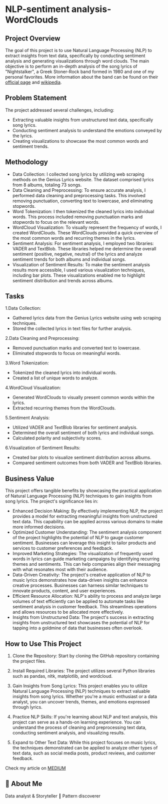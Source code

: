 
# NLP-sentiment analysis-WordClouds

## Project Overview

The goal of this project is to use Natural Language Processing (NLP) to extract insights from text data, specifically by conducting sentiment analysis and generating visualizations through word clouds. The main objective is to perform an in-depth analysis of the song lyrics of "Nightstalker", a Greek Stoner-Rock band formed in 1980 and one of my personal favorites. More information about the band can be found on their [official page](https://nightstalkerband.com/) and [wikipedia](https://en.wikipedia.org/wiki/Night_Stalker).

## Problem Statement
The project addressed several challenges, including:

* Extracting valuable insights from unstructured text data, specifically song lyrics.
* Conducting sentiment analysis to understand the emotions conveyed by the lyrics.
* Creating visualizations to showcase the most common words and sentiment trends.

## Methodology

* Data Collection: I collected song lyrics by utilizing web scraping methods on the Genius Lyrics website. The dataset comprised lyrics from 8 albums, totaling 73 songs.
* Data Cleaning and Preprocessing: To ensure accurate analysis, I performed data cleaning and preprocessing tasks. This involved removing punctuation, converting text to lowercase, and eliminating stopwords.
* Word Tokenization: I then tokenized the cleaned lyrics into individual words. This process included removing punctuation marks and stopwords to focus on the relevant words.
* WordCloud Visualization: To visually represent the frequency of words, I created WordClouds. These WordClouds provided a quick overview of the most common words and recurring themes in the lyrics.
* Sentiment Analysis: For sentiment analysis, I employed two libraries: VADER and TextBlob. These libraries helped me determine the overall sentiment (positive, negative, neutral) of the lyrics and analyze sentiment trends for both albums and individual songs.
* Visualization of Sentiment Results: To make the sentiment analysis results more accessible, I used various visualization techniques, including bar plots. These visualizations enabled me to highlight sentiment distribution and trends across albums.

## Tasks

1.Data Collection:
* Gathered lyrics data from the Genius Lyrics website using web scraping techniques.
* Stored the collected lyrics in text files for further analysis.
  
2.Data Cleaning and Preprocessing:
* Removed punctuation marks and converted text to lowercase.
* Eliminated stopwords to focus on meaningful words.
  
3.Word Tokenization:
* Tokenized the cleaned lyrics into individual words.
* Created a list of unique words to analyze.
  
4.WordCloud Visualization:
* Generated WordClouds to visually present common words within the lyrics.
* Extracted recurring themes from the WordClouds.
  
5.Sentiment Analysis:
* Utilized VADER and TextBlob libraries for sentiment analysis.
* Determined the overall sentiment of both lyrics and individual songs.
* Calculated polarity and subjectivity scores.
  
6.Visualization of Sentiment Results:
* Created bar plots to visualize sentiment distribution across albums.
* Compared sentiment outcomes from both VADER and TextBlob libraries.

## Business Value

This project offers tangible benefits by showcasing the practical application of Natural Language Processing (NLP) techniques to gain insights from song lyrics. The project's significance lies in:

* Enhanced Decision Making: By effectively implementing NLP, the project provides a model for extracting meaningful insights from unstructured text data. This capability can be applied across various domains to make more informed decisions.
* Optimized Customer Understanding: The sentiment analysis component of the project highlights the potential of NLP to gauge customer sentiment. Businesses can leverage this insight to tailor products and services to customer preferences and feedback.
* Improved Marketing Strategies: The visualization of frequently used words in lyrics can guide marketing campaigns by identifying recurring themes and sentiments. This can help companies align their messaging with what resonates most with their audience.
* Data-Driven Creativity: The project's creative application of NLP to music lyrics demonstrates how data-driven insights can enhance creative processes. Businesses can harness similar techniques to innovate products, content, and user experiences.
* Efficient Resource Allocation: NLP's ability to process and analyze large volumes of text efficiently can be applied to automate tasks like sentiment analysis in customer feedback. This streamlines operations and allows resources to be allocated more effectively.
* Insights from Unstructured Data: The project's success in extracting insights from unstructured text showcases the potential of NLP for tapping into a goldmine of data that businesses often overlook.

## How to Use This Project

1. Clone the Repository: Start by cloning the GitHub repository containing the project files.

2. Install Required Libraries: The project utilizes several Python libraries such as pandas, nltk, matplotlib, and wordcloud. 

3. Gain Insights from Song Lyrics: This project enables you to utilize Natural Language Processing (NLP) techniques to extract valuable insights from song lyrics. Whether you're a music enthusiast or a data analyst, you can uncover trends, themes, and emotions expressed through lyrics.

4. Practice NLP Skills: If you're learning about NLP and text analysis, this project can serve as a hands-on learning experience. You can understand the process of cleaning and preprocessing text data, conducting sentiment analysis, and visualizing results.

5. Expand to Other Text Data: While this project focuses on music lyrics, the techniques demonstrated can be applied to analyze other types of text data, such as social media posts, product reviews, and customer feedback.






Check my article on [MEDIUM](https://medium.com/@dimmakriss/natural-language-processing-and-sentiment-analysis-on-music-lyrics-7af53192945b)

## 🚀 About Me
Data analyst & Storyteller ┃ Pattern discoverer 
